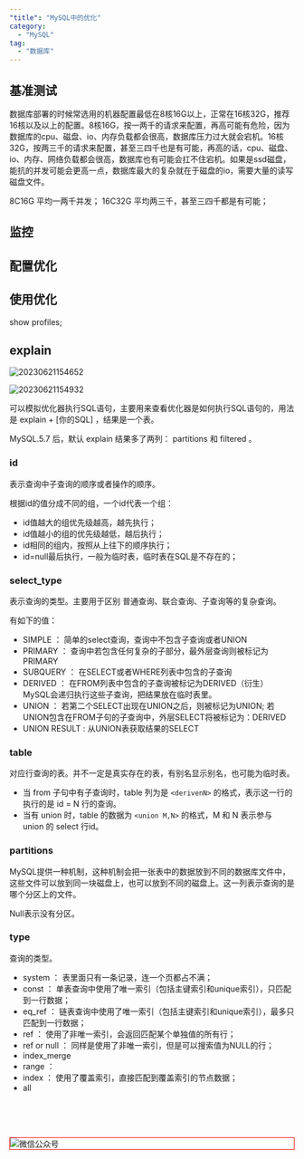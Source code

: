```yaml
---
"title": "MySQL中的优化"
category:
  - "MySQL"
tag:
  - "数据库"
---
```


## 基准测试


数据库部署的时候常选用的机器配置最低在8核16G以上，正常在16核32G，推荐16核以及以上的配置。8核16G，按一两千的请求来配置，再高可能有危险，因为数据库的cpu、磁盘、io、内存负载都会很高，数据库压力过大就会宕机。16核32G，按两三千的请求来配置，甚至三四千也是有可能，再高的话，cpu、磁盘、io、内存、网络负载都会很高，数据库也有可能会扛不住宕机。如果是ssd磁盘，能抗的并发可能会更高一点，数据库最大的复杂就在于磁盘的io，需要大量的读写磁盘文件。

8C16G 平均一两千并发； 16C32G 平均两三千，甚至三四千都是有可能；

## 监控 



## 配置优化

## 使用优化

show profiles;

## explain 


![20230621154652](https://tianqingxiaozhu.oss-cn-shenzhen.aliyuncs.com/blog20230621154652.png)


![20230621154932](https://tianqingxiaozhu.oss-cn-shenzhen.aliyuncs.com/blog20230621154932.png)

可以模拟优化器执行SQL语句，主要用来查看优化器是如何执行SQL语句的，用法是 explain + [你的SQL] ，结果是一个表。

MySQL.5.7 后，默认 explain 结果多了两列：  partitions 和 filtered 。

### id 

表示查询中子查询的顺序或者操作的顺序。

根据id的值分成不同的组，一个id代表一个组：
- id值越大的组优先级越高，越先执行；
- id值越小的组的优先级越低，越后执行；
- id相同的组内，按照从上往下的顺序执行；
- id=null最后执行，一般为临时表，临时表在SQL是不存在的；

### select_type

表示查询的类型。主要用于区别 普通查询、联合查询、子查询等的复杂查询。

有如下的值：
- SIMPLE ： 简单的select查询，查询中不包含子查询或者UNION
- PRIMARY ： 查询中若包含任何复杂的子部分，最外层查询则被标记为 PRIMARY
- SUBQUERY ： 在SELECT或者WHERE列表中包含的子查询
- DERIVED ： 在FROM列表中包含的子查询被标记为DERIVED（衍生） MySQL会递归执行这些子查询，把结果放在临时表里。
- UNION ： 若第二个SELECT出现在UNION之后，则被标记为UNION; 若UNION包含在FROM子句的子查询中，外层SELECT将被标记为：DERIVED
- UNION RESULT : 从UNION表获取结果的SELECT


### table 

对应行查询的表。并不一定是真实存在的表，有别名显示别名，也可能为临时表。

- 当 from 子句中有子查询时，table 列为是 `<derivenN>` 的格式，表示这一行的执行的是 id = N 行的查询。
- 当有 union 时，table 的数据为 `<union M,N>` 的格式，M 和 N 表示参与 union 的 select 行id。

### partitions

MySQL提供一种机制，这种机制会把一张表中的数据放到不同的数据库文件中，这些文件可以放到同一块磁盘上，也可以放到不同的磁盘上。这一列表示查询的是哪个分区上的文件。

Null表示没有分区。

### type 

查询的类型。

- system ： 表里面只有一条记录，连一个页都占不满；
- const ： 单表查询中使用了唯一索引（包括主键索引和unique索引），只匹配到一行数据；
- eq_ref ： 链表查询中使用了唯一索引（包括主键索引和unique索引），最多只匹配到一行数据；
- ref ： 使用了非唯一索引，会返回匹配某个单独值的所有行；
- ref or null ： 同样是使用了非唯一索引，但是可以搜索值为NULL的行；
- index_merge
- range ： 
- index ： 使用了覆盖索引，直接匹配到覆盖索引的节点数据；
- all







<br /><br /><br />

<img style="border:1px red solid; display:block; margin:0 auto;" src="https://tianqingxiaozhu.oss-cn-shenzhen.aliyuncs.com/img/qrcode.jpg" alt="微信公众号" />


